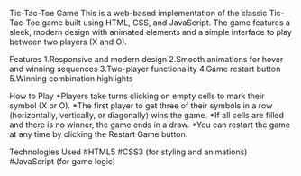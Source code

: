 Tic-Tac-Toe Game
This is a web-based implementation of the classic Tic-Tac-Toe game built using HTML, CSS, and JavaScript. The game features a sleek, modern design with animated elements and a simple interface to play between two players (X and O).

Features
1.Responsive and modern design
2.Smooth animations for hover and winning sequences
3.Two-player functionality
4.Game restart button
5.Winning combination highlights

How to Play
*Players take turns clicking on empty cells to mark their symbol (X or O).
*The first player to get three of their symbols in a row (horizontally, vertically, or diagonally) wins the game.
*If all cells are filled and there is no winner, the game ends in a draw.
*You can restart the game at any time by clicking the Restart Game button.


Technologies Used
#HTML5
#CSS3 (for styling and animations)
#JavaScript (for game logic)
